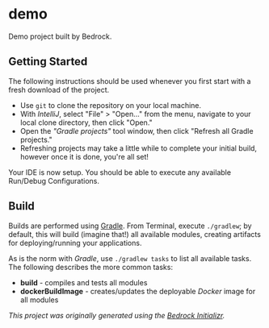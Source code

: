 # demo

Demo project built by Bedrock.


## Getting Started
The following instructions should be used whenever you first start with a fresh download of the project.

- Use `git` to clone the repository on your local machine.  
- With _IntelliJ_, select "File" > "Open..." from the menu, navigate to your local clone directory, then click "Open."
- Open the *"Gradle projects"* tool window, then click "Refresh all Gradle projects."
- Refreshing projects may take a little while to complete your initial build, however once it is done, you're all set!

Your IDE is now setup.  You should be able to execute any available Run/Debug Configurations.


## Build
Builds are performed using [Gradle](https://gradle.org/getting-started-gradle/#toggle-id-1).  From Terminal, execute 
`./gradlew`; by default, this will build (imagine that!) all available modules, creating artifacts for deploying/running 
your applications.

As is the norm with _Gradle_, use `./gradlew tasks` to list all available tasks.  The following describes the more common
tasks:
- **build** - compiles and tests all modules
- **dockerBuildImage** - creates/updates the deployable _Docker_ image for all modules


_This project was originally generated using the [Bedrock Initializr](https://initializr.arcus.coop/)._
